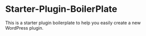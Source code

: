 # Starter-Plugin-BoilerPlate
This is a starter plugin boilerplate to help you easily create a new WordPress plugin.
